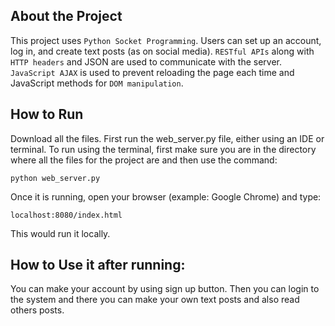 ## About the Project
This project uses ```Python Socket Programming```. 
Users can set up an account, log in, and create text posts (as on social media).
```RESTful APIs``` along with ```HTTP headers``` and JSON are used to communicate with the server.  
```JavaScript AJAX``` is used to prevent reloading the page each time and JavaScript methods for ```DOM manipulation```.

## How to Run
Download all the files. First run the web_server.py file, either using an IDE or terminal. 
To run using the terminal, first make sure you are in the directory where all the files for the project are and then use the command:

```python web_server.py```

Once it is running, open your browser (example: Google Chrome) and type:

```localhost:8080/index.html```

This would run it locally.

## How to Use it after running:
You can make your account by using sign up button. Then you can login to the system and there you can make your own text posts and also read others posts.
